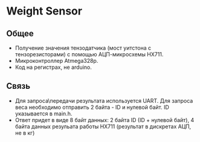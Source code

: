 # Weight Sensor

## Общее
- Получение значения тензодатчика (мост уитстона с тензорезисторами) с помощью АЦП-микросхемы HX711. 
- Микроконтроллер Atmega328p. 
- Код на регистрах, не arduino. 

## Связь
- Для запроса\передачи результата используется UART. Для запроса веса необходимо отправить 2 байта - ID и нулевой байт. ID указывается в main.h.
- Ответ придет в виде 8 байт данных: 2 байта ID (ID + нулевой байт), 4 байта данных резульата работы HX711 (результат в дискретах АЦП, не в кг)

